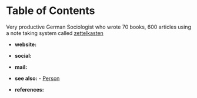 
# Table of Contents



Very productive German Sociologist who wrote 70 books, 600 articles using a note taking system called [zettelkasten](20210613023232-concept-zettelkasten.md)

-   **website:** 

-   **social:** 

-   **mail:** 


-   **see also:** -   [Person](20210613032337-keyword-person.md)

-   **references:** 

